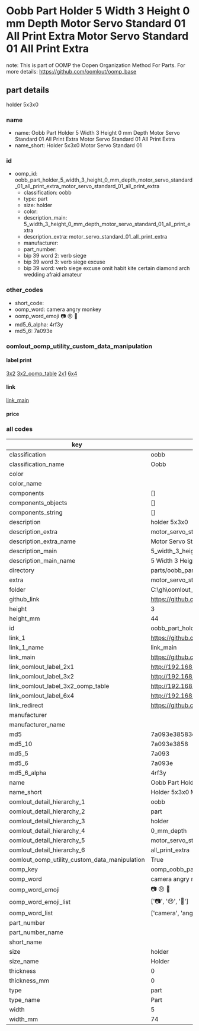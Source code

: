 # Oobb Part Holder 5 Width 3 Height 0 mm Depth Motor Servo Standard 01 All Print Extra Motor Servo Standard 01 All Print Extra  

note: This is part of OOMP the Oopen Organization Method For Parts. For more details: https://github.com/oomlout/oomp_base

##  part details
  



holder 5x3x0



### name
* name: Oobb Part Holder 5 Width 3 Height 0 mm Depth Motor Servo Standard 01 All Print Extra Motor Servo Standard 01 All Print Extra
* name_short: Holder 5x3x0 Motor Servo Standard 01
### id
* oomp_id: oobb_part_holder_5_width_3_height_0_mm_depth_motor_servo_standard_01_all_print_extra_motor_servo_standard_01_all_print_extra
  * classification: oobb
  * type: part
  * size: holder
  * color: 
  * description_main: 5_width_3_height_0_mm_depth_motor_servo_standard_01_all_print_extra
  * description_extra: motor_servo_standard_01_all_print_extra
  * manufacturer: 
  * part_number: 
  * bip 39 word 2: verb siege
  * bip 39 word 3: verb siege excuse
  * bip 39 word: verb siege excuse omit habit kite certain diamond arch wedding afraid amateur

### other_codes
* short_code: 
* oomp_word: camera angry monkey
* oomp_word_emoji :camera: :angry: :monkey:
* md5_6_alpha: 4rf3y
* md5_6: 7a093e






### oomlout_oomp_utility_custom_data_manipulation
#### label print
[3x2](http://192.168.1.245:1112/?label=oomp%204rf3y)
[3x2_oomp_table](http://192.168.1.108:1112/?label=oomp%204rf3y)
[2x1](http://192.168.1.242:1112/?label=oomp%204rf3y)
[6x4](http://192.168.1.55:1112/?label=oomp%204rf3y)    

#### link

[link_main](https://github.com/oomlout/oomlout_oobb_version_4_generated_parts/tree/main/navigation_oomp/oobb/part/holder/5_width_3_height_0_mm_depth_motor_servo_standard_01_all_print_extra/motor_servo_standard_01_all_print_extra/part)                              

#### price







### all codes 
| key | value |  
| --- | --- |  
| classification | oobb |  
| classification_name | Oobb |  
| color |  |  
| color_name |  |  
| components | [] |  
| components_objects | [] |  
| components_string | [] |  
| description | holder 5x3x0 |  
| description_extra | motor_servo_standard_01_all_print_extra |  
| description_extra_name | Motor Servo Standard 01 All Print Extra |  
| description_main | 5_width_3_height_0_mm_depth_motor_servo_standard_01_all_print_extra |  
| description_main_name | 5 Width 3 Height 0 mm Depth Motor Servo Standard 01 All Print Extra |  
| directory | parts/oobb_part_holder_5_width_3_height_0_mm_depth_motor_servo_standard_01_all_print_extra_motor_servo_standard_01_all_print_extra |  
| extra | motor_servo_standard_01_all_print |  
| folder | C:\gh\oomlout_oobb_version_4_generated_parts\parts\oobb_part_holder_5_width_3_height_0_mm_depth_motor_servo_standard_01_all_print_extra_motor_servo_standard_01_all_print_extra |  
| github_link | https://github.com/oomlout/oomlout_oomp_part_src/tree/main/parts/oobb_part_holder_5_width_3_height_0_mm_depth_motor_servo_standard_01_all_print_extra_motor_servo_standard_01_all_print_extra |  
| height | 3 |  
| height_mm | 44 |  
| id | oobb_part_holder_5_width_3_height_0_mm_depth_motor_servo_standard_01_all_print_extra_motor_servo_standard_01_all_print_extra |  
| link_1 | https://github.com/oomlout/oomlout_oobb_version_4_generated_parts/tree/main/navigation_oomp/oobb/part/holder/5_width_3_height_0_mm_depth_motor_servo_standard_01_all_print_extra/motor_servo_standard_01_all_print_extra/part |  
| link_1_name | link_main |  
| link_main | https://github.com/oomlout/oomlout_oobb_version_4_generated_parts/tree/main/navigation_oomp/oobb/part/holder/5_width_3_height_0_mm_depth_motor_servo_standard_01_all_print_extra/motor_servo_standard_01_all_print_extra/part |  
| link_oomlout_label_2x1 | http://192.168.1.242:1112/?label=oomp%204rf3y |  
| link_oomlout_label_3x2 | http://192.168.1.245:1112/?label=oomp%204rf3y |  
| link_oomlout_label_3x2_oomp_table | http://192.168.1.108:1112/?label=oomp%204rf3y |  
| link_oomlout_label_6x4 | http://192.168.1.55:1112/?label=oomp%204rf3y |  
| link_redirect | https://github.com/oomlout/oomlout_oobb_version_4_generated_parts/tree/main/parts/oobb_holder_05_03_00_ex_motor_servo_standard_01_all_print |  
| manufacturer |  |  
| manufacturer_name |  |  
| md5 | 7a093e38583d24b5ecb419a69e320794 |  
| md5_10 | 7a093e3858 |  
| md5_5 | 7a093 |  
| md5_6 | 7a093e |  
| md5_6_alpha | 4rf3y |  
| name | Oobb Part Holder 5 Width 3 Height 0 mm Depth Motor Servo Standard 01 All Print Extra Motor Servo Standard 01 All Print Extra |  
| name_short | Holder 5x3x0 Motor Servo Standard 01 |  
| oomlout_detail_hierarchy_1 | oobb |  
| oomlout_detail_hierarchy_2 | part |  
| oomlout_detail_hierarchy_3 | holder |  
| oomlout_detail_hierarchy_4 | 0_mm_depth |  
| oomlout_detail_hierarchy_5 | motor_servo_standard_01 |  
| oomlout_detail_hierarchy_6 | all_print_extra |  
| oomlout_oomp_utility_custom_data_manipulation | True |  
| oomp_key | oomp_oobb_part_holder_5_width_3_height_0_mm_depth_motor_servo_standard_01_all_print_extra_motor_servo_standard_01_all_print_extra |  
| oomp_word | camera angry monkey |  
| oomp_word_emoji | :camera: :angry: :monkey: |  
| oomp_word_emoji_list | [':camera:', ':angry:', ':monkey:'] |  
| oomp_word_list | ['camera', 'angry', 'monkey'] |  
| part_number |  |  
| part_number_name |  |  
| short_name |  |  
| size | holder |  
| size_name | Holder |  
| thickness | 0 |  
| thickness_mm | 0 |  
| type | part |  
| type_name | Part |  
| width | 5 |  
| width_mm | 74 |  
